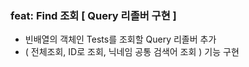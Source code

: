 ### feat: Find 조회 [ Query 리졸버 구현 ]

- 빈배열의 객체인 Tests를 조회할 Query 리졸버 추가
- ( 전체조회, ID로 조회, 닉네임 공통 검색어 조회 ) 기능 구현

